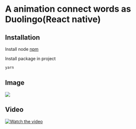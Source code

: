 # A animation connect words as Duolingo(React native)

## Installation

Install node [npm](https://nodejs.org/en/download)

Install package in project

```bash
yarn
```

## Image

<img src="https://prnt.sc/75nUunS4Kc4r">

## Video

[![Watch the video](https://prnt.sc/75nUunS4Kc4r)](https://files.fm/f/fkwpvcht5e)
